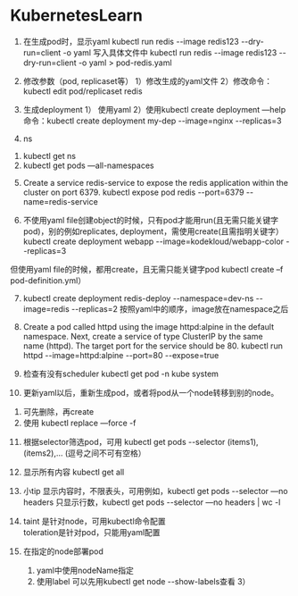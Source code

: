 # KubernetesLearn

1. 在生成pod时，显示yaml
kubectl run redis --image redis123 --dry-run=client -o yaml
写入具体文件中
kubectl run redis --image redis123 --dry-run=client -o yaml > pod-redis.yaml

2. 修改参数（pod, replicaset等）
1）修改生成的yaml文件
2）修改命令：kubectl edit pod/replicaset redis

3. 生成deployment
1） 使用yaml
2）使用kubectl create deployment —help 命令：kubectl create deployment my-dep --image=nginx --replicas=3

4. ns
1) kubectl get ns
2) kubectl get pods —all-namespaces

5. Create a service redis-service to expose the redis application within the cluster on port 6379.
kubectl expose pod redis --port=6379 --name=redis-service

6. 不使用yaml file创建object的时候，只有pod才能用run(且无需只能关键字pod)，别的例如replicates, deployment，需使用create(且需指明关键字）
kubectl create deployment webapp --image=kodekloud/webapp-color --replicas=3

但使用yaml file的时候，都用create，且无需只能关键字pod
kubectl create –f pod-definition.yml）

7. kubectl create deployment redis-deploy --namespace=dev-ns  --image=redis --replicas=2
按照yaml中的顺序，image放在namespace之后

8. Create a pod called httpd using the image httpd:alpine in the default namespace. Next, create a service of type ClusterIP by the same name (httpd). The target port for the service should be 80.
kubectl run httpd --image=httpd:alpine --port=80 --expose=true

9. 检查有没有scheduler
kubectl get pod -n kube system

10. 更新yaml以后，重新生成pod，或者将pod从一个node转移到别的node。
1) 可先删除，再create
2) 使用 kubectl replace —force -f <yaml>

11. 根据selector筛选pod，可用
kubectl get pods --selector (items1),(items2),… (逗号之间不可有空格）

12. 显示所有内容
kubectl get all

13. 小tip
显示内容时，不限表头，可用例如，kubectl get pods --selector <items> —no headers
只显示行数，kubectl get pods --selector <items> —no headers | wc -l

14. taint 是针对node，可用kubectl命令配置   
    toleration是针对pod，只能用yaml配置

16. 在指定的node部署pod
    1) yaml中使用nodeName指定
    2) 使用label
       可以先用kubectl get node --show-labels查看
    3） 
